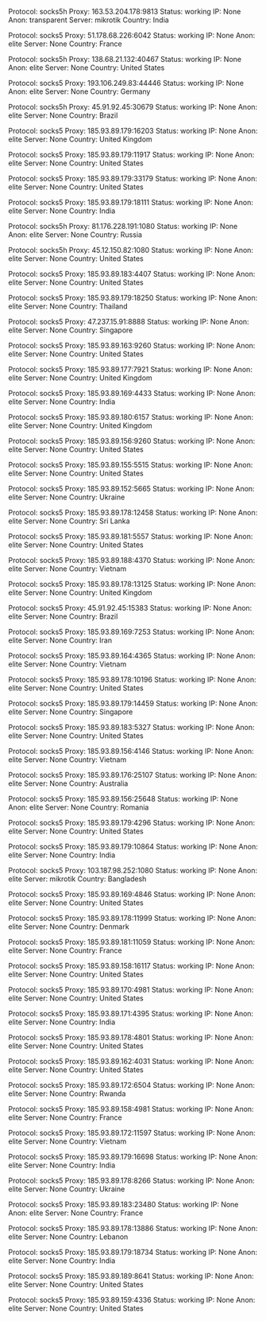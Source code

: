 Protocol: socks5h
Proxy: 163.53.204.178:9813
Status: working
IP: None
Anon: transparent
Server: mikrotik
Country: India

Protocol: socks5
Proxy: 51.178.68.226:6042
Status: working
IP: None
Anon: elite
Server: None
Country: France

Protocol: socks5h
Proxy: 138.68.21.132:40467
Status: working
IP: None
Anon: elite
Server: None
Country: United States

Protocol: socks5
Proxy: 193.106.249.83:44446
Status: working
IP: None
Anon: elite
Server: None
Country: Germany

Protocol: socks5h
Proxy: 45.91.92.45:30679
Status: working
IP: None
Anon: elite
Server: None
Country: Brazil

Protocol: socks5
Proxy: 185.93.89.179:16203
Status: working
IP: None
Anon: elite
Server: None
Country: United Kingdom

Protocol: socks5
Proxy: 185.93.89.179:11917
Status: working
IP: None
Anon: elite
Server: None
Country: United States

Protocol: socks5
Proxy: 185.93.89.179:33179
Status: working
IP: None
Anon: elite
Server: None
Country: United States

Protocol: socks5
Proxy: 185.93.89.179:18111
Status: working
IP: None
Anon: elite
Server: None
Country: India

Protocol: socks5h
Proxy: 81.176.228.191:1080
Status: working
IP: None
Anon: elite
Server: None
Country: Russia

Protocol: socks5h
Proxy: 45.12.150.82:1080
Status: working
IP: None
Anon: elite
Server: None
Country: United States

Protocol: socks5
Proxy: 185.93.89.183:4407
Status: working
IP: None
Anon: elite
Server: None
Country: United States

Protocol: socks5
Proxy: 185.93.89.179:18250
Status: working
IP: None
Anon: elite
Server: None
Country: Thailand

Protocol: socks5
Proxy: 47.237.15.91:8888
Status: working
IP: None
Anon: elite
Server: None
Country: Singapore

Protocol: socks5
Proxy: 185.93.89.163:9260
Status: working
IP: None
Anon: elite
Server: None
Country: United States

Protocol: socks5
Proxy: 185.93.89.177:7921
Status: working
IP: None
Anon: elite
Server: None
Country: United Kingdom

Protocol: socks5
Proxy: 185.93.89.169:4433
Status: working
IP: None
Anon: elite
Server: None
Country: India

Protocol: socks5
Proxy: 185.93.89.180:6157
Status: working
IP: None
Anon: elite
Server: None
Country: United Kingdom

Protocol: socks5
Proxy: 185.93.89.156:9260
Status: working
IP: None
Anon: elite
Server: None
Country: United States

Protocol: socks5
Proxy: 185.93.89.155:5515
Status: working
IP: None
Anon: elite
Server: None
Country: United States

Protocol: socks5
Proxy: 185.93.89.152:5665
Status: working
IP: None
Anon: elite
Server: None
Country: Ukraine

Protocol: socks5
Proxy: 185.93.89.178:12458
Status: working
IP: None
Anon: elite
Server: None
Country: Sri Lanka

Protocol: socks5
Proxy: 185.93.89.181:5557
Status: working
IP: None
Anon: elite
Server: None
Country: United States

Protocol: socks5
Proxy: 185.93.89.188:4370
Status: working
IP: None
Anon: elite
Server: None
Country: Vietnam

Protocol: socks5
Proxy: 185.93.89.178:13125
Status: working
IP: None
Anon: elite
Server: None
Country: United Kingdom

Protocol: socks5
Proxy: 45.91.92.45:15383
Status: working
IP: None
Anon: elite
Server: None
Country: Brazil

Protocol: socks5
Proxy: 185.93.89.169:7253
Status: working
IP: None
Anon: elite
Server: None
Country: Iran

Protocol: socks5
Proxy: 185.93.89.164:4365
Status: working
IP: None
Anon: elite
Server: None
Country: Vietnam

Protocol: socks5
Proxy: 185.93.89.178:10196
Status: working
IP: None
Anon: elite
Server: None
Country: United States

Protocol: socks5
Proxy: 185.93.89.179:14459
Status: working
IP: None
Anon: elite
Server: None
Country: Singapore

Protocol: socks5
Proxy: 185.93.89.183:5327
Status: working
IP: None
Anon: elite
Server: None
Country: United States

Protocol: socks5
Proxy: 185.93.89.156:4146
Status: working
IP: None
Anon: elite
Server: None
Country: Vietnam

Protocol: socks5
Proxy: 185.93.89.176:25107
Status: working
IP: None
Anon: elite
Server: None
Country: Australia

Protocol: socks5
Proxy: 185.93.89.156:25648
Status: working
IP: None
Anon: elite
Server: None
Country: Romania

Protocol: socks5
Proxy: 185.93.89.179:4296
Status: working
IP: None
Anon: elite
Server: None
Country: United States

Protocol: socks5
Proxy: 185.93.89.179:10864
Status: working
IP: None
Anon: elite
Server: None
Country: India

Protocol: socks5
Proxy: 103.187.98.252:1080
Status: working
IP: None
Anon: elite
Server: mikrotik
Country: Bangladesh

Protocol: socks5
Proxy: 185.93.89.169:4846
Status: working
IP: None
Anon: elite
Server: None
Country: United States

Protocol: socks5
Proxy: 185.93.89.178:11999
Status: working
IP: None
Anon: elite
Server: None
Country: Denmark

Protocol: socks5
Proxy: 185.93.89.181:11059
Status: working
IP: None
Anon: elite
Server: None
Country: France

Protocol: socks5
Proxy: 185.93.89.158:16117
Status: working
IP: None
Anon: elite
Server: None
Country: United States

Protocol: socks5
Proxy: 185.93.89.170:4981
Status: working
IP: None
Anon: elite
Server: None
Country: United States

Protocol: socks5
Proxy: 185.93.89.171:4395
Status: working
IP: None
Anon: elite
Server: None
Country: India

Protocol: socks5
Proxy: 185.93.89.178:4801
Status: working
IP: None
Anon: elite
Server: None
Country: United States

Protocol: socks5
Proxy: 185.93.89.162:4031
Status: working
IP: None
Anon: elite
Server: None
Country: United States

Protocol: socks5
Proxy: 185.93.89.172:6504
Status: working
IP: None
Anon: elite
Server: None
Country: Rwanda

Protocol: socks5
Proxy: 185.93.89.158:4981
Status: working
IP: None
Anon: elite
Server: None
Country: France

Protocol: socks5
Proxy: 185.93.89.172:11597
Status: working
IP: None
Anon: elite
Server: None
Country: Vietnam

Protocol: socks5
Proxy: 185.93.89.179:16698
Status: working
IP: None
Anon: elite
Server: None
Country: India

Protocol: socks5
Proxy: 185.93.89.178:8266
Status: working
IP: None
Anon: elite
Server: None
Country: Ukraine

Protocol: socks5
Proxy: 185.93.89.183:23480
Status: working
IP: None
Anon: elite
Server: None
Country: France

Protocol: socks5
Proxy: 185.93.89.178:13886
Status: working
IP: None
Anon: elite
Server: None
Country: Lebanon

Protocol: socks5
Proxy: 185.93.89.179:18734
Status: working
IP: None
Anon: elite
Server: None
Country: India

Protocol: socks5
Proxy: 185.93.89.189:8641
Status: working
IP: None
Anon: elite
Server: None
Country: United States

Protocol: socks5
Proxy: 185.93.89.159:4336
Status: working
IP: None
Anon: elite
Server: None
Country: United States

